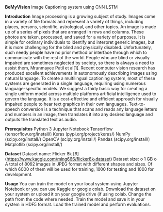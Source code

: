 **BeMyVision**
Image Captioning system using CNN LSTM

**Introduction**
Image processing is a growing subject of study. Images come in a variety of file formats and represent a variety of things, including places, persons, scientific, astrological, and other topics. An image is made up of a series of pixels that are arranged in rows and columns. These photos
are taken, processed, and saved for a variety of purposes. It is simple for ordinary individuals to identify and interpret generic images, but it is more challenging for the blind and physically disabled. Unfortunately, such needy people have no prior method or interface through which to
communicate with the rest of the world. People who are blind or visually impaired are sometimes neglected by society, so there is always a need to assist them, Mrunmayee Patil et al[1]. Recent computer vision research has produced excellent achievements in autonomously
describing images using natural language. To create a multilingual captioning system, most of these systems are generated in a single language, requiring using numerous language-specific models. We suggest a fairly basic way for creating a single uniform model across multiple
platforms artificial intelligence used to govern the language. It is a cost-effective and efficient approach for visually impaired people to hear text graphics in their own languages. Text-to-speech conversion is a technique that scans and reads any language letters and numbers in an image, then translates it into any desired language and outputs the translated text as audio.

**Prerequisites**
    Python 3
    Jupyter Notebook
    Tensorflow (tensorflow.org/install/)
    Keras (pypi.org/project/keras/)
    NumPy (scipy.org/install/)
    OpenCV (scipy.org/install/)
    Pandas (scipy.org/install/)
    Matplotlib (scipy.org/install/)
    
**Dataset**
    Dataset name:
      Flicker 8k [6] (https://www.kaggle.com/ming666/flicker8k-dataset)
    Dataset size:
      o 1 GB
      o A total of 8092 images in JPEG format with different shapes and sizes. Of which 6000
      of them will be used for training, 1000 for testing and 1000 for development.  
      
**Usage**
You can train the model on your local system using Jupyter Notebook or you can use Kaggle or google colab.
Download the dataset on your system or upload it on your google drive (if using colab. Change the path from the code where needed.
Train the model and save it in your system in HDF5 format.
Load the trained model and perform evaluations.

